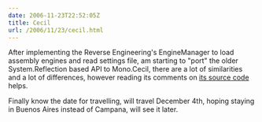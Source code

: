 ```yaml
---
date: 2006-11-23T22:52:05Z
title: Cecil
url: /2006/11/23/cecil.html
---
```


<p>After implementing the Reverse Engineering's EngineManager to load assembly engines and read settings file, am starting to "port" the older System.Reflection based API to Mono.Cecil, there are a lot of similarities and a lot of differences, however reading its comments on <a href="http://svn.myrealbox.com/viewcvs/trunk/cecil/lib/Mono.Cecil/TypeAttributes.cs?view=markup">its source code</a> helps.</p>
<p>Finally know the date for travelling, will travel December 4th, hoping staying in Buenos Aires instead of Campana, will see it later.</p>
